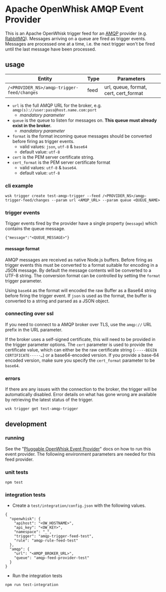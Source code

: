 # Apache OpenWhisk AMQP Event Provider

This is an Apache OpenWhisk trigger feed for an [AMQP](https://www.amqp.org/) provider (e.g. [RabbitMQ](https://www.rabbitmq.com/)). Messages arriving on a queue are fired as trigger events. Messages are processed one at a time, i.e. the next trigger won't be fired until the last message have been processed.

## usage

| Entity                                     | Type | Parameters                            |
| ------------------------------------------ | ---- | ------------------------------------- |
| `/<PROVIDER_NS>/amqp-trigger-feed/changes` | feed | url, queue, format, cert, cert_format |

- `url` is the full AMQP URL for the broker, e.g. `amqp(s)://user:pass@host.name.com:port`
  - *mandatory parameter*
- `queue` is the queue to listen for messages on. **This queue must already exist in the broker.**
  - *mandatory parameter*
- `format` is the format incoming queue messages should be converted before firing as trigger events.
  - valid values: `json`, `utf-8` & `base64`
  - default value: `utf-8`
- `cert` is the PEM server certificate string.
- `cert_format` is the PEM server certificate format
  - valid values: `utf-8` & `base64`.
  - default value: `utf-8`

### cli example

```
wsk trigger create test-amqp-trigger --feed /<PROVIDER_NS>/amqp-trigger-feed/changes --param url <AMQP_URL> --param queue <QUEUE_NAME>
```

### trigger events

Trigger events fired by the provider have a single property (`message`) which contains the queue message.

```
{"message":"<QUEUE_MESSAGE>"}
```

#### message format

AMQP messages are received as native Node.js buffers. Before firing as trigger events this must be converted to a format suitable for encoding in a JSON message. By default the message contents will be converted to a UTF-8 string. The conversion format can be controlled by setting the `format` trigger parameter.

Using `base64` as the format will encoded the raw Buffer as a Base64 string before firing the trigger event. If `json` is used as the format, the buffer is converted to a string and parsed as a JSON object.

### connecting over ssl

If you need to connect to a AMQP broker over TLS, use the `amqp://` URL prefix in the URL parameter.

If the broker uses a self-signed certificate, this will need to be provided in the trigger parameter options. The `cert` parameter is used to provide the certificate value, which can either be the raw certificate string (`-----BEGIN CERTIFICATE-----…`) or a base64-encoded version. If you provide a base-64 encoded version, make sure you specify the `cert_format` parameter to be `base64`.

### errors

If there are any issues with the connection to the broker, the trigger will be automatically disabled. Error details on what has gone wrong are available by retrieving the latest status of the trigger.

```
wsk trigger get test-amqp-trigger
```

## development

### running

See the "[Pluggable OpenWhisk Event Provider](https://github.ibm.com/thomas6/openwhisk-pluggable-provider)" docs on how to run this event provider. The following environment parameters are needed for this feed provider.

### unit tests

```
npm test
```

### integration tests

- Create a `test/integration/config.json` with the following values.

```
{
  "openwhisk": {
    "apihost": "<OW_HOSTNAME>",
    "api_key": "<OW_KEY>",
    "namespace": "_",
    "trigger": "amqp-trigger-feed-test",
    "rule": "amqp-rule-feed-test"
  },
  "amqp": {
    "url": "<AMQP_BROKER_URL>",
    "queue": "amqp-feed-provider-test"
  }
}
```

- Run the integration tests

```
npm run test-integration
```